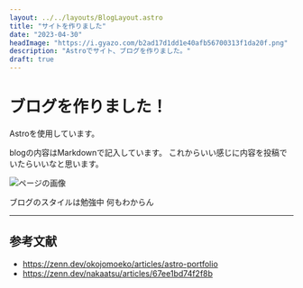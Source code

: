 ```yaml
---
layout: ../../layouts/BlogLayout.astro
title: "サイトを作りました"
date: "2023-04-30"
headImage: "https://i.gyazo.com/b2ad17d1dd1e40afb56700313f1da20f.png"
description: "Astroでサイト、ブログを作りました。"
draft: true
---
```


# ブログを作りました！

Astroを使用しています。

blogの内容はMarkdownで記入しています。
これからいい感じに内容を投稿でいたらいいなと思います。

![ページの画像](https://i.gyazo.com/b2ad17d1dd1e40afb56700313f1da20f.png)

ブログのスタイルは勉強中
何もわからん

***

## 参考文献

- https://zenn.dev/okojomoeko/articles/astro-portfolio
- https://zenn.dev/nakaatsu/articles/67ee1bd74f2f8b
